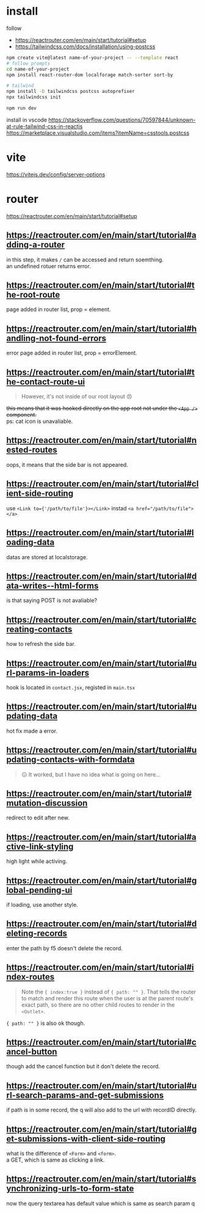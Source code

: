 # install
follow
- https://reactrouter.com/en/main/start/tutorial#setup
- https://tailwindcss.com/docs/installation/using-postcss

```sh
npm create vite@latest name-of-your-project -- --template react
# follow prompts
cd name-of-your-project
npm install react-router-dom localforage match-sorter sort-by

# tailwind
npm install -D tailwindcss postcss autoprefixer
npx tailwindcss init

npm run dev
```

install in vscode 
https://stackoverflow.com/questions/70597844/unknown-at-rule-tailwind-css-in-reactjs  
https://marketplace.visualstudio.com/items?itemName=csstools.postcss  

# vite
https://vitejs.dev/config/server-options  

# router
https://reactrouter.com/en/main/start/tutorial#setup

## https://reactrouter.com/en/main/start/tutorial#adding-a-router 
in this step, it makes `/` can be accessed and return soemthing.  
an undefined rotuer returns error.

## https://reactrouter.com/en/main/start/tutorial#the-root-route
page added in router list, prop = element.

## https://reactrouter.com/en/main/start/tutorial#handling-not-found-errors
error page added in router list, prop = errorElement.

## https://reactrouter.com/en/main/start/tutorial#the-contact-route-ui
> However, it's not inside of our root layout 😠

~~this means that it was hooked directly on the app root not under the `<App />` component.~~  
ps: cat icon is unavaliable.

## https://reactrouter.com/en/main/start/tutorial#nested-routes
oops, it means that the side bar is not appeared.  

## https://reactrouter.com/en/main/start/tutorial#client-side-routing
use `<Link to={'/path/to/file'}></Link>` instad `<a href="/path/to/file"></a>`

## https://reactrouter.com/en/main/start/tutorial#loading-data
datas are stored at localstorage.

## https://reactrouter.com/en/main/start/tutorial#data-writes--html-forms
is that saying POST is not avaliable?

## https://reactrouter.com/en/main/start/tutorial#creating-contacts
how to refresh the side bar.

## https://reactrouter.com/en/main/start/tutorial#url-params-in-loaders
hook is located in `contact.jsx`, registed in `main.tsx`

## https://reactrouter.com/en/main/start/tutorial#updating-data
hot fix made a error. 

## https://reactrouter.com/en/main/start/tutorial#updating-contacts-with-formdata
> 😑 It worked, but I have no idea what is going on here...

## https://reactrouter.com/en/main/start/tutorial#mutation-discussion
redirect to edit after new.

## https://reactrouter.com/en/main/start/tutorial#active-link-styling
high light while activing.

## https://reactrouter.com/en/main/start/tutorial#global-pending-ui
if loading, use another style.

## https://reactrouter.com/en/main/start/tutorial#deleting-records
enter the path by f5 doesn't delete the record.

## https://reactrouter.com/en/main/start/tutorial#index-routes
> Note the `{ index:true }` instead of `{ path: "" }`. That tells the router to match and render this route when the user is at the parent route's exact path, so there are no other child routes to render in the `<Outlet>`.

`{ path: "" }` is also ok though.

## https://reactrouter.com/en/main/start/tutorial#cancel-button
though add the cancel function but it don't delete the record.

## https://reactrouter.com/en/main/start/tutorial#url-search-params-and-get-submissions
if path is in some record, the q will also add to the url with recordID directly.

## https://reactrouter.com/en/main/start/tutorial#get-submissions-with-client-side-routing
what is the difference of `<Form>` and `<form>`.  
a GET, which is same as clicking a link.

## https://reactrouter.com/en/main/start/tutorial#synchronizing-urls-to-form-state
now the query textarea has default value which is same as search param q
